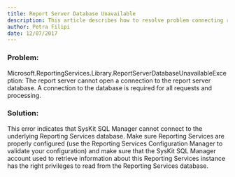 ```yaml
---
title: Report Server Database Unavailable
description: This article describes how to resolve problem connecting report server to report server database in SSRS.
author: Petra Filipi
date: 12/07/2017
---
```


### Problem:
Microsoft.ReportingServices.Library.ReportServerDatabaseUnavailableException: The report server cannot open a connection to the report server database. A connection to the database is required for all requests and processing.
### Solution:
This error indicates that SysKit SQL Manager cannot connect to the underlying Reporting Services database. Make sure Reporting Services are properly configured (use the Reporting Services Configuration Manager to validate your configuration) and make sure that the SysKit SQL Manager account used to retrieve information about this Reporting Services instance has the right privileges to read from the Reporting Services database.